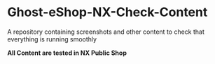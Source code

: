 # Ghost-eShop-NX-Check-Content
A repository containing screenshots and other content to check that everything is running smoothly


**All Content are tested in NX Public Shop**
